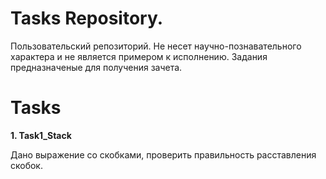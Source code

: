 # Tasks Repository.
Пользовательский репозиторий. Не несет научно-познавательного характера и не является примером к исполнению. Задания предназначеные для получения зачета.

# Tasks
**1. Task1_Stack**

Дано выражение со скобками, проверить правильность расставления скобок.
